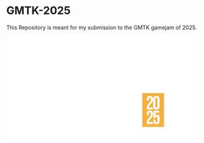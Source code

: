 # GMTK-2025

This Repository is meant for my submission to the GMTK gamejam of 2025.
![GMTK jam logo](./READMEImages/gmtk-game-jam-2025-logo-white.png)
